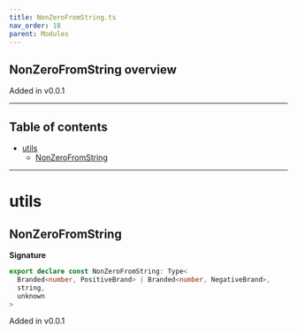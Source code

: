 ```yaml
---
title: NonZeroFromString.ts
nav_order: 18
parent: Modules
---
```


## NonZeroFromString overview

Added in v0.0.1

---

<h2 class="text-delta">Table of contents</h2>

- [utils](#utils)
  - [NonZeroFromString](#nonzerofromstring)

---

# utils

## NonZeroFromString

**Signature**

```ts
export declare const NonZeroFromString: Type<
  Branded<number, PositiveBrand> | Branded<number, NegativeBrand>,
  string,
  unknown
>
```

Added in v0.0.1
